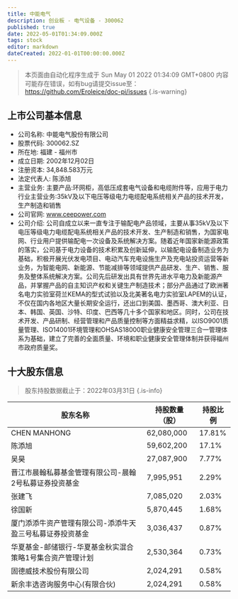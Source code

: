 ```yaml
---
title: 中能电气
description: 创业板 - 电气设备 - 300062
published: true
date: 2022-05-01T01:34:09.000Z
tags: stock
editor: markdown
dateCreated: 2022-01-01T00:00:00.000Z
---
```


> 本页面由自动化程序生成于 Sun May 01 2022 01:34:09 GMT+0800
> 内容可能存在错误，如有bug请提交issue至：https://github.com/Eroleice/doc-pi/issues
{.is-warning}

## 上市公司基本信息
- 公司名称: 中能电气股份有限公司
- 股票代码: 300062.SZ
- 所在地: 福建 - 福州市
- 成立日期: 2002年12月02日
- 注册资本: 34,848.583万元
- 法定代表人: 陈添旭
- 主营业务: 主要产品:环网柜，高低压成套电气设备和电缆附件等，应用于电力行业主营业务:35kV及以下电压等级电力电缆配电系统相关产品的技术开发，生产制造和销售
- 公司官网: www.ceepower.com
- 公司介绍: 公司自成立以来一直专注于输配电产品领域，主要从事35kV及以下电压等级电力电缆配电系统相关产品的技术开发、生产制造和销售，为国家电网、行业用户提供输配电一次设备及系统解决方案。随着近年国家新能源政策的落实，公司基于电力设备的技术积累及创新延伸，以输配电设备制造业务为基础，积极开展光伏发电项目、电动汽车充电设施生产及充电站投资运营等新业务，为智能电网、新能源、节能减排等领域提供产品研发、生产、销售、服务及整体系统解决方案。公司先后研发出具有世界先进水平电力及新能源产品，并掌握产品的自主知识产权和关键生产制造技术；部分产品通过了欧洲著名电力实验室荷兰KEMA的型式试验以及北美著名电力实验室LAPEM的认证，不仅在国内各地区大量长期安全运行，还出口到美国、墨西哥、澳大利亚、日本、韩国、英国、沙特、印度、巴西等几十多个国家和地区。同时，公司在技术开发、产品研制、经营管理和产品质量控制等方面精益求精，以ISO9001质量管理、ISO14001环境管理和OHSAS18000职业健康安全管理三合一管理体系为基础，建立了完善的全面质量、环境和职业健康安全管理体制并获得福州市政府质量奖。


## 十大股东信息
> 股东持股数据截止于：2022年03月31日
{.is-info}

| 股东名称 | 持股数量（股） | 持股比例 |
| --- | --- | --- |
| CHEN MANHONG | 62,080,000 | 17.81% |
| 陈添旭 | 59,602,200 | 17.1% |
| 吴昊 | 27,087,900 | 7.77% |
| 晋江市晨翰私募基金管理有限公司-晨翰2号私募证券投资基金 | 7,995,951 | 2.29% |
| 张建飞 | 7,085,020 | 2.03% |
| 徐国新 | 5,870,445 | 1.68% |
| 厦门添添牛资产管理有限公司-添添牛天盈三号私募证券投资基金 | 3,036,437 | 0.87% |
| 华夏基金-邮储银行-华夏基金秋实混合策略1号集合资产管理计划 | 2,530,364 | 0.73% |
| 固德威技术股份有限公司 | 2,024,291 | 0.58% |
| 新余丰选咨询服务中心(有限合伙) | 2,024,291 | 0.58% |




